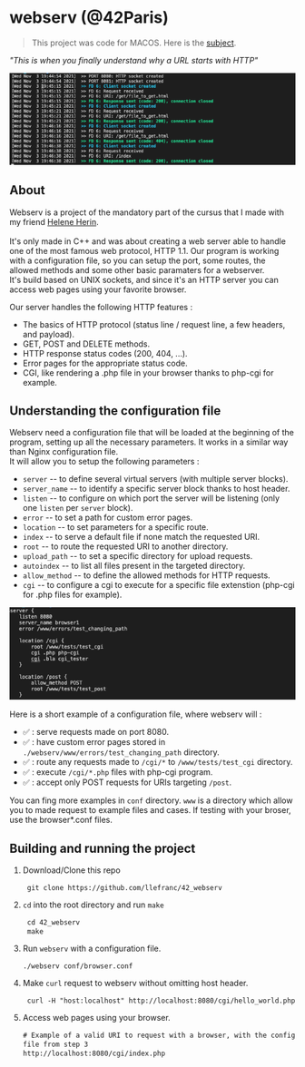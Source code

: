# webserv (@42Paris)

> This project was code for MACOS. Here is the [subject][1].
>

*"This is when you finally understand why a URL starts with HTTP"*

![Alt text](https://github.com/llefranc/42_webserv/blob/main/webserv_example.png)

## About

Webserv is a project of the mandatory part of the cursus that I made with my friend [Helene Herin][2].
<br/><br/>It's only made in C++ and was about creating a web server able to handle one of the most famous web protocol, HTTP 1.1.
Our program is working with a configuration file, so you can setup the port, some routes, the allowed methods and some other basic paramaters for a webserver.
<br/>It's build based on UNIX sockets, and since it's an HTTP server you can access web pages using your favorite browser.

Our server handles the following HTTP features :
- The basics of HTTP protocol (status line / request line, a few headers, and payload).
- GET, POST and DELETE methods.
- HTTP response status codes (200, 404, ...).
- Error pages for the appropriate status code.
- CGI, like rendering a .php file in your browser thanks to php-cgi for example.

## Understanding the configuration file

Webserv need a configuration file that will be loaded at the beginning of the program, setting up all the necessary parameters. It works in a similar way than Nginx configuration file.
</br>It will allow you to setup the following parameters :
- `server` -- to define several virtual servers (with multiple server blocks).
- `server_name` -- to identify a specific server block thanks to host header.
- `listen` -- to configure on which port the server will be listening (only one `listen` per `server` block).
- `error` -- to set a path for custom error pages.
- `location` -- to set parameters for a specific route.
- `index` -- to serve a default file if none match the requested URI.
- `root` -- to route the requested URI to another directory.
- `upload_path` -- to set a specific directory for upload requests.
- `autoindex` -- to list all files present in the targeted directory.
- `allow_method` -- to define the allowed methods for HTTP requests.
- `cgi` -- to configure a cgi to execute for a specific file extenstion (php-cgi for .php files for example).

![Alt text](https://github.com/llefranc/42_webserv/blob/main/config_file_example.png)

Here is a short example of a configuration file, where webserv will : 
- :white_check_mark: : serve requests made on port 8080.
- :white_check_mark: : have custom error pages stored in `./webserv/www/errors/test_changing_path` directory.
- :white_check_mark: : route any requests made to `/cgi/*` to `/www/tests/test_cgi` directory.
- :white_check_mark: : execute `/cgi/*.php` files with php-cgi program.
- :white_check_mark: : accept only POST requests for URIs targeting `/post`.

You can fing more examples in `conf` directory. `www` is a directory which allow you to made request to example files and cases. If testing with your broser, use the browser*.conf files.

## Building and running the project

1. Download/Clone this repo

        git clone https://github.com/llefranc/42_webserv

2. `cd` into the root directory and run `make`

        cd 42_webserv
        make

3.  Run `webserv` with a configuration file.
	
		./webserv conf/browser.conf

4. Make `curl` request to webserv without omitting host header.
	
		curl -H "host:localhost" http://localhost:8080/cgi/hello_world.php

5.	Access web pages using your browser.
	
		# Example of a valid URI to request with a browser, with the config file from step 3
		http://localhost:8080/cgi/index.php

[1]: https://github.com/llefranc/42_webserv/blob/main/webserv.en.subject.pdf
[2]: https://github.com/hherin